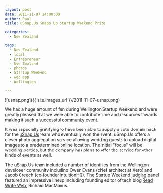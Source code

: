 ```yaml
---
layout: post
date: 2011-11-07 14:00:00
author: Paul
title: uSnap.Us Snaps Up Startup Weekend Prize

categories:
  - New Zealand

tags:
  - New Zealand
  - local
  - Entrepreneur
  - New Zealand
  - photos
  - Startup Weekend
  - web app
  - Wellington

---
```


![usnap.png]({{ site.images_url }}/2011-11-07-usnap.png)

We had a huge amount of fun during Wellington Startup Weekend and were greatly pleased that we were able to contribute time and resources towards making it such a successful [community](https://iwantmyname.co.nz/blog/2011/10/being-good-neighbours.html) event.

It was especially gratifying to have been able to supply a cute domain hack for the [uSnap.Us](http://usnap.us/) team who eventually won the event. uSnap.Us offers a clever photo aggregation service allowing wedding guests to upload digital images to a predetermined online location. The initial "focus" will be wedding parties, but the company has plans to offer the service for other kinds of events as well.

The uSnap.Us team included a number of identities from the Wellington [developer](https://iwantmyname.co.nz/services/developer/) community including Owen Evans (chief architect at Xero) and Jacob Creech (co-founder [IntuitionHQ](https://iwantmyname.co.nz/blog/2011/08/intuitionhq-gets-landing-pad-boost.html)). The Startup Weekend judging panel featured an impressive lineup including founding editor of tech blog [Read Write Web](http://www.readwriteweb.com/), Richard MacManus.

